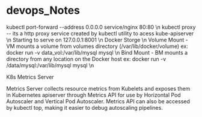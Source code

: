 # devops_Notes


kubectl port-forward --address 0.0.0.0 service/nginx 80:80 \n
kubectl proxy -- its a http proxy service created by kubectl utility to acess kube-apiserver  \n
Starting to serve on 127.0.0.1:8001 \n
Docker Storge \n
  Volume Mount - VM mounts a volume from volumes directory (/var/lib/docker/volume) ex: docker run -v data_vol:/var/lib/mysql mysql \n
  Bind Mount   - BM mounts a directory from any location on the Docker host ex: docker run -v /data/mysql:/var/lib/mysql mysql \n

K8s Metrics Server

Metrics Server collects resource metrics from Kubelets and exposes them in Kubernetes apiserver through Metrics API for use by Horizontal Pod Autoscaler and Vertical Pod Autoscaler. Metrics API can also be accessed by kubectl top, making it easier to debug autoscaling pipelines.

